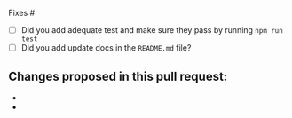 Fixes #

- [ ] Did you add adequate test and make sure they pass by running `npm run test`
- [ ] Did you add update docs in the `README.md` file?

Changes proposed in this pull request:
-
-
-

